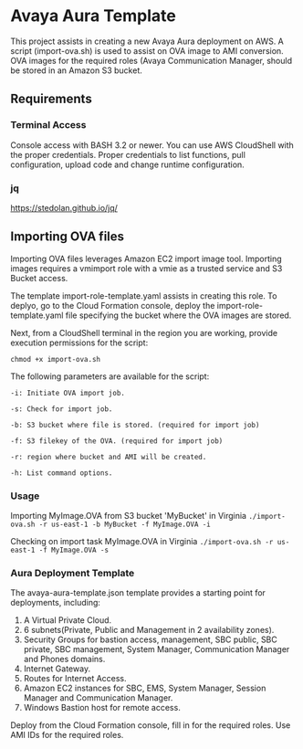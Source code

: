 # Avaya Aura Template

This project assists in creating a new Avaya Aura deployment on AWS. A script (import-ova.sh) is used to assist on OVA image to AMI conversion. OVA images for the required roles (Avaya Communication Manager, should be stored in an Amazon S3 bucket.

## Requirements

### Terminal Access

Console access with BASH 3.2 or newer. You can use AWS CloudShell with the proper credentials.
Proper credentials to list functions, pull configuration, upload code and change runtime configuration.

### jq

https://stedolan.github.io/jq/


## Importing OVA files

Importing OVA files leverages Amazon EC2 import image tool. Importing images requires a vmimport role with a vmie as a trusted service and S3 Bucket access. 

The template import-role-template.yaml assists in creating this role. To deplyo, go to the Cloud Formation console, deploy the import-role-template.yaml file specifying the bucket where the OVA images are stored.

Next, from a CloudShell terminal in the region you are working, provide execution permissions for the script:

`chmod +x import-ova.sh`

The following parameters are available for the script:

    -i: Initiate OVA import job.

    -s: Check for import job.

    -b: S3 bucket where file is stored. (required for import job) 

    -f: S3 filekey of the OVA. (required for import job)

    -r: region where bucket and AMI will be created.

    -h: List command options.

### Usage

Importing MyImage.OVA from S3 bucket 'MyBucket' in Virginia 
    `./import-ova.sh -r us-east-1 -b MyBucket -f MyImage.OVA -i`

Checking on import task MyImage.OVA in Virginia 
    `./import-ova.sh -r us-east-1 -f MyImage.OVA -s`


### Aura Deployment Template

The avaya-aura-template.json template provides a starting point for deployments, including:

 1. A Virtual Private Cloud.
 2. 6 subnets(Private, Public and Management in 2 availability zones).
 3. Security Groups for bastion access, management, SBC public, SBC private, SBC management, System Manager, Communication Manager and Phones domains.
 4. Internet Gateway.
 5. Routes for Internet Access.
 6. Amazon EC2 instances for SBC, EMS, System Manager, Session Manager and Communication Manager.
 7. Windows Bastion host for remote access.

 Deploy from the Cloud Formation console, fill in for the required roles. Use AMI IDs for the required roles.

